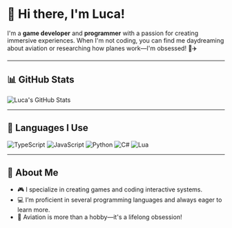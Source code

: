 # 👋 Hi there, I'm Luca!  

I'm a **game developer** and **programmer** with a passion for creating immersive experiences. When I'm not coding, you can find me daydreaming about aviation or researching how planes work—I'm obsessed! 🚀✈️  

---

## 📊 GitHub Stats  
![Luca's GitHub Stats](https://github-readme-stats.vercel.app/api?username=Immabadliar&show_icons=true&theme=radical)  

---

## 🔧 Languages I Use  
![TypeScript](https://img.shields.io/badge/-TypeScript-007ACC?style=flat&logo=typescript&logoColor=white)  ![JavaScript](https://img.shields.io/badge/-JavaScript-F7DF1E?style=flat&logo=javascript&logoColor=black) ![Python](https://img.shields.io/badge/-Python-3776AB?style=flat&logo=python&logoColor=white) ![C#](https://img.shields.io/badge/-C%23-239120?style=flat&logo=csharp&logoColor=white) ![Lua](https://img.shields.io/badge/-Lua-2C2D72?style=flat&logo=lua&logoColor=white)  
   



---

## 🌟 About Me  
- 🎮 I specialize in creating games and coding interactive systems.  
- 💻 I’m proficient in several programming languages and always eager to learn more.  
- 🌌 Aviation is more than a hobby—it's a lifelong obsession!  
